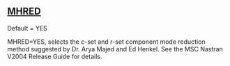 ## [MHRED](https://help.hexagonmi.com/bundle/MSC_Nastran_2022.4/page/Nastran_Combined_Book/qrg/parameters/TOC.MHRED.xhtml)

Default = YES

MHRED=YES, selects the c-set and r-set component mode reduction method suggested by Dr. Arya Majed and Ed Henkel. See the  MSC Nastran V2004 Release Guide  for details.

